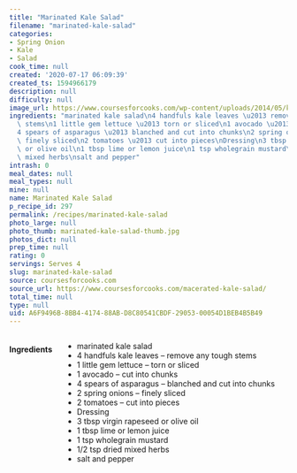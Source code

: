 ```yaml
---
title: "Marinated Kale Salad"
filename: "marinated-kale-salad"
categories:
- Spring Onion
- Kale
- Salad
cook_time: null
created: '2020-07-17 06:09:39'
created_ts: 1594966179
description: null
difficulty: null
image_url: https://www.coursesforcooks.com/wp-content/uploads/2014/05/kale-salad.jpg
ingredients: "marinated kale salad\n4 handfuls kale leaves \u2013 remove any tough\
  \ stems\n1 little gem lettuce \u2013 torn or sliced\n1 avocado \u2013 cut into chunks\n\
  4 spears of asparagus \u2013 blanched and cut into chunks\n2 spring onions \u2013\
  \ finely sliced\n2 tomatoes \u2013 cut into pieces\nDressing\n3 tbsp virgin rapeseed\
  \ or olive oil\n1 tbsp lime or lemon juice\n1 tsp wholegrain mustard\n1/2 tsp dried\
  \ mixed herbs\nsalt and pepper"
intrash: 0
meal_dates: null
meal_types: null
mine: null
name: Marinated Kale Salad
p_recipe_id: 297
permalink: /recipes/marinated-kale-salad
photo_large: null
photo_thumb: marinated-kale-salad-thumb.jpg
photos_dict: null
prep_time: null
rating: 0
servings: Serves 4
slug: marinated-kale-salad
source: coursesforcooks.com
source_url: https://www.coursesforcooks.com/macerated-kale-salad/
total_time: null
type: null
uid: A6F9496B-8BB4-4174-88AB-D8C80541CBDF-29053-00054D1BEB4B5B49
---
```

<div class="large-8 medium-7 columns" id="writeup">	</div><!-- #writeup -->
</div><!-- #row-one -->
<div class="row" id="row-two">	<div class="medium-4 small-5 columns" id="ingredients"><h4>Ingredients</h4><div class="box box-ingredients content"><ul>
<li>marinated kale salad</li>
<li>4 handfuls kale leaves – remove any tough stems</li>
<li>1 little gem lettuce – torn or sliced</li>
<li>1 avocado – cut into chunks</li>
<li>4 spears of asparagus – blanched and cut into chunks</li>
<li>2 spring onions – finely sliced</li>
<li>2 tomatoes – cut into pieces</li>
<li>Dressing</li>
<li>3 tbsp virgin rapeseed or olive oil</li>
<li>1 tbsp lime or lemon juice</li>
<li>1 tsp wholegrain mustard</li>
<li>1/2 tsp dried mixed herbs</li>
<li>salt and pepper</li>
</ul>
</div>	</div>	<div class="medium-6 small-7 columns" id="directions">	</div>